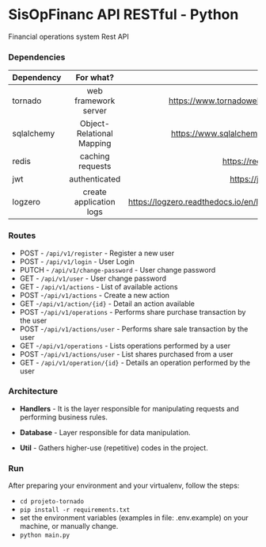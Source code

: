 # SisOpFinanc API RESTful - Python

Financial operations system Rest API

### Dependencies

| Dependency        | For what?           | Link  |
| ------------- |:-------------:| -----:|
| tornado | web framework server    |    https://www.tornadoweb.org/ |
| sqlalchemy      | Object-Relational Mapping | https://www.sqlalchemy.org/ |
| redis      | caching requests | https://redis.io/ |
| jwt      | authenticated | https://jwt.io/ |
| logzero | create application logs   |    https://logzero.readthedocs.io/en/latest/ |

### Routes

* POST - `/api/v1/register` - Register a new user
* POST - `/api/v1/login` - User Login
* PUTCH - `/api/v1/change-password` - User change password
* GET - `/api/v1/user` - User change password
* GET - `/api/v1/actions` - List of available actions
* POST -`/api/v1/actions` - Create a new action
* GET -`/api/v1/action/{id}` - Detail an action available
* POST -`/api/v1/operations` - Performs share purchase transaction by the user
* POST -`/api/v1/actions/user` - Performs share sale transaction by the user
* GET -`/api/v1/operations` - Lists operations performed by a user
* POST -`/api/v1/actions/user` - List shares purchased from a user
* GET - `/api/v1/operation/{id}` - Details an operation performed by the user

### Architecture

* **Handlers** - It is the layer responsible for manipulating requests and performing business rules.

* **Database** - Layer responsible for data manipulation.
    
* **Util** - Gathers higher-use (repetitive) codes in the project.



### Run
After preparing your environment and your virtualenv, follow the steps:

* `cd projeto-tornado`
* `pip install -r requirements.txt`
*  set the environment variables (examples in file: .env.example) on your machine, or manually change.
* `python main.py`
